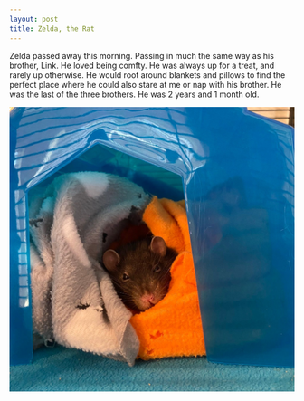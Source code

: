 ```yaml
---
layout: post
title: Zelda, the Rat
---
```


Zelda passed away this morning.
Passing in much the same way as his brother, Link.
He loved being comfty.
He was always up for a treat, and rarely up otherwise.
He would root around blankets and pillows to find the perfect place where he could also stare at me or nap with his brother.
He was the last of the three brothers.
He was 2 years and 1 month old.

![Zelda in his natural habitat](/assets/zelda.jpg)
